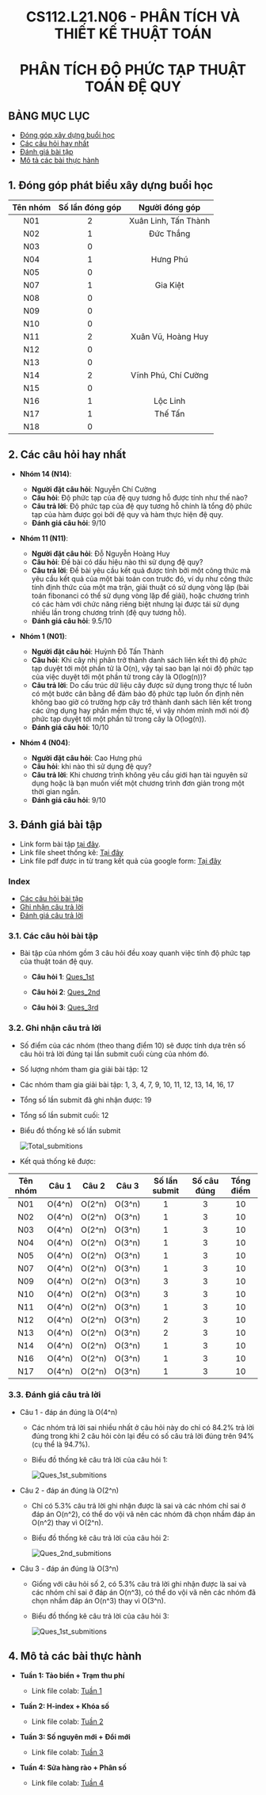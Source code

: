 <!-- Title -->
<h1 align="center"><b>CS112.L21.N06 - PHÂN TÍCH VÀ THIẾT KẾ THUẬT TOÁN</b></h1>
<h1 align="center"><b>PHÂN TÍCH ĐỘ PHỨC TẠP THUẬT TOÁN ĐỆ QUY </b></h1>


## BẢNG MỤC LỤC
* [Đóng góp xây dựng buổi học](#1-đóng-góp-phát-biểu-xây-dựng-buổi-học)
* [Các câu hỏi hay nhất](2-các-câu-hỏi-hay-nhất)
* [Đánh giá bài tập](#3-đánh-giá-bài-tập)
* [Mô tả các bài thực hành](#4-mô-tả-các-bài-thực-hành)

## **1. Đóng góp phát biểu xây dựng buổi học**

| Tên nhóm | Số lần đóng góp | Người đóng góp |
|:--------:|:----------------:|:--------------:|
| N01 | 2 | Xuân Linh, Tấn Thành |
| N02 | 1 | Đức Thắng |
| N03 | 0 | |
| N04 | 1 | Hưng Phú |
| N05 | 0 | |
| N07 | 1 | Gia Kiệt |
| N08 | 0 | |
| N09 | 0 | |
| N10 | 0 | |
| N11 | 2 | Xuân Vũ, Hoàng Huy |
| N12 | 0 | |
| N13 | 0 | |
| N14 | 2 | Vĩnh Phú, Chí Cường |
| N15 | 0 | |
| N16 | 1 | Lộc Linh |
| N17 | 1 | Thế Tấn |
| N18 | 0 |

## **2. Các câu hỏi hay nhất**
- **Nhóm 14 (N14)**: 
  - **Người đặt câu hỏi**: Nguyễn Chí Cường 
  - **Câu hỏi**: Độ phức tạp của đệ quy tương hỗ được tính như thế nào?
  - **Câu trả lời**: Độ phức tạp của đệ quy tương hỗ chính là tổng độ phức tạp của hàm được gọi bởi đệ quy và hàm thực hiện đệ quy.
  - **Đánh giá câu hỏi**: 9/10

- **Nhóm 11 (N11)**: 
  - **Người đặt câu hỏi**: Đỗ Nguyễn Hoàng Huy
  - **Câu hỏi**: Đề bài có dấu hiệu nào thì sử dụng đệ quy?
  - **Câu trả lời**: Đề bài yêu cầu kết quả được tính bởi một công thức mà yêu cầu kết quả của một bài toán con trước đó, ví dụ như công thức tính định thức của một ma trận,  giải thuật có sử dụng vòng lặp (bài toán fibonanci có thể sử dụng vòng lặp để giải), hoặc chương trình có các hàm với chức năng riêng biệt nhưng lại được tái sử dụng nhiều lần trong chương trình (đệ quy tương hỗ).
  - **Đánh giá câu hỏi**: 9.5/10

- **Nhóm 1 (N01)**: 
  - **Người đặt câu hỏi**: Huỳnh Đỗ Tấn Thành
  - **Câu hỏi**: Khi cây nhị phân trở thành danh sách liên kết thì độ phức tạp duyệt tới một phần tử là O(n), vậy tại sao bạn lại nói độ phức tạp của việc duyệt tới một phần tử trong cây là O(log(n))?
  - **Câu trả lời**: Do cấu trúc dữ liệu cây được sử dụng trong thực tế luôn có một bước cân bằng để đảm bảo độ phức tạp luôn ổn định nên không bao giờ có trường hợp cây trở thành danh sách liên kết trong các ứng dụng hay phần mềm thực tế, vì vậy nhóm mình mới nói độ phức tạp duyệt tới một phần tử trong cây là O(log(n)).
  - **Đánh giá câu hỏi**: 10/10

- **Nhóm 4 (N04)**: 
  - **Người đặt câu hỏi**: Cao Hưng phú
  - **Câu hỏi**: khi nào thì sử dụng đệ quy?
  - **Câu trả lời**: Khi chương trình không yêu cầu giới hạn tài nguyên sử dụng hoặc là bạn muốn viết một chương trình đơn giản trong một thời gian ngắn.
  - **Đánh giá câu hỏi**: 9/10

## **3. Đánh giá bài tập**
- Link form bài tập [tại đây](https://docs.google.com/forms/d/1RLbM_9Lm9D7NqQXeucrVjcm7qn8GtgjaoBFU1g_ehqk/viewform?edit_requested=true).
- Link file sheet thống kê: [Tại đây](https://github.com/Nhat-Thanh/CS112.L21/blob/main/Tong_Hop_Bao_Cao/Bang_Thong_Ke_Cau_Tra_Loi.csv)
- Link file pdf được in từ trang kết quả của google form: [Tại đây](https://github.com/Nhat-Thanh/CS112.L21/blob/main/Tong_Hop_Bao_Cao/Th%E1%BB%91ng%20k%C3%AA%20k%E1%BA%BFt%20qu%E1%BA%A3%20b%C3%A0i%20t%E1%BA%ADp%20%C4%91%E1%BB%87%20quy%20-%20Nh%C3%B3m%206.pdf)

### Index
* [Các câu hỏi bài tập](#31-các-câu-hỏi-bài-tập)
* [Ghi nhận câu trả lời](#32-ghi-nhận-câu-trả-lời)
* [Đánh giá câu trả lời](#33-đánh-giá-câu-trả-lời)

### **3.1. Các câu hỏi bài tập**
- Bài tập của nhóm gồm 3 câu hỏi đều xoay quanh việc tính độ phức tạp của thuật toán đệ quy.
  - **Câu hỏi 1**: [Ques_1st](https://raw.githubusercontent.com/Nhat-Thanh/CS112.L21/main/Tong_Hop_Bao_Cao/Ques_1st.png)
    
  - **Câu hỏi 2**: [Ques_2nd](https://raw.githubusercontent.com/Nhat-Thanh/CS112.L21/main/Tong_Hop_Bao_Cao/Ques_2nd.png)

  - **Câu hỏi 3**: [Ques_3rd](https://raw.githubusercontent.com/Nhat-Thanh/CS112.L21/main/Tong_Hop_Bao_Cao/Ques_3rd.png)

### **3.2. Ghi nhận câu trả lời**
- Số điểm của các nhóm (theo thang điểm 10) sẽ được tính dựa trên số câu hỏi trả lời đúng tại lần submit cuối cùng của nhóm đó.
- Số lượng nhóm tham gia giải bài tập: 12
- Các nhóm tham gia giải bài tập: 1, 3, 4, 7, 9, 10, 11, 12, 13, 14, 16, 17
- Tổng số lần submit đã ghi nhận được: 19
- Tổng số lần submit cuối: 12
- Biểu đồ thống kê số lần submit

    ![Total_submitions](https://raw.githubusercontent.com/Nhat-Thanh/CS112.L21/main/Tong_Hop_Bao_Cao/Total_submittions.png)
- Kết quả thống kê được:

| Tên nhóm | Câu 1 | Câu 2 | Câu 3 | Số lần submit | Số câu đúng | Tổng điểm |
|:--------:|:-----:|:-----:|:-----:|:-------------:|:-----------:|:---------:|
| N01 | O(4^n) | O(2^n) | O(3^n) | 1 | 3 | 10 |
| N02 | O(4^n) | O(2^n) | O(3^n) | 1 | 3 | 10 |
| N03 | O(4^n) | O(2^n) | O(3^n) | 1 | 3 | 10 |
| N04 | O(4^n) | O(2^n) | O(3^n) | 1 | 3 | 10 |
| N05 | O(4^n) | O(2^n) | O(3^n) | 1 | 3 | 10 |
| N07 | O(4^n) | O(2^n) | O(3^n) | 1 | 3 | 10 |
| N09 | O(4^n) | O(2^n) | O(3^n) | 3 | 3 | 10 |
| N10 | O(4^n) | O(2^n) | O(3^n) | 3 | 3 | 10 |
| N11 | O(4^n) | O(2^n) | O(3^n) | 1 | 3 | 10 |
| N12 | O(4^n) | O(2^n) | O(3^n) | 2 | 3 | 10 |
| N13 | O(4^n) | O(2^n) | O(3^n) | 2 | 3 | 10 |
| N14 | O(4^n) | O(2^n) | O(3^n) | 1 | 3 | 10 |
| N16 | O(4^n) | O(2^n) | O(3^n) | 1 | 3 | 10 |
| N17 | O(4^n) | O(2^n) | O(3^n) | 1 | 3 | 10 |

### **3.3. Đánh giá câu trả lời**

- Câu 1 - đáp án đúng là O(4^n)
  - Các nhóm trả lời sai nhiều nhất ở câu hỏi này do chỉ có 84.2% trả lời đúng trong khi 2 câu hỏi còn lại đều có số câu trả lời đúng trên 94% (cụ thể là 94.7%).
  - Biểu đồ thống kê câu trả lời của câu hỏi 1:
 
    ![Ques_1st_submitions](https://raw.githubusercontent.com/Nhat-Thanh/CS112.L21/main/Tong_Hop_Bao_Cao/Ques_1st_Submitions.png)

- Câu 2 - đáp án đúng là O(2^n)
  - Chỉ có 5.3% câu trả lời ghi nhận được là sai và các nhóm chỉ sai ở đáp án O(n^2), có thể do vội vã nên các nhóm đã chọn nhầm đáp án O(n^2) thay vì O(2^n).
  - Biểu đồ thống kê câu trả lời của câu hỏi 2:
  
    ![Ques_2nd_submitions](https://raw.githubusercontent.com/Nhat-Thanh/CS112.L21/main/Tong_Hop_Bao_Cao/Ques_2nd_Submitions.png)

- Câu 3 - đáp án đúng là O(3^n)
  - Giống với câu hỏi số 2, có 5.3% câu trả lời ghi nhận được là sai và các nhóm chỉ sai ở đáp án O(n^3), có thể do vội vã nên các nhóm đã chọn nhầm đáp án O(n^3) thay vì O(3^n).
  - Biểu đồ thống kê câu trả lời của câu hỏi 3:
  
    ![Ques_1st_submitions](https://raw.githubusercontent.com/Nhat-Thanh/CS112.L21/main/Tong_Hop_Bao_Cao/Ques_3rd_Submitions.png)

## **4. Mô tả các bài thực hành**
-  **Tuần 1: Tảo biển + Trạm thu phí**

    - Link file colab: [Tuần 1](https://github.com/Nhat-Thanh/CS112.L21/blob/main/Tuan1/PTTKTT_Tuan1_wecode.ipynb)
-  **Tuần 2: H-index + Khóa số**
    - Link file colab: [Tuần 2](https://github.com/Nhat-Thanh/CS112.L21/blob/main/Tuan2/PTTKTT_Tuan2_wecode.ipynb)

- **Tuần 3: Số nguyên mới + Đổi mới**
    - Link file colab: [Tuần 3](https://github.com/Nhat-Thanh/CS112.L21/blob/main/Tuan3/PTTKTT_Tuan3_wecode.ipynb)

- **Tuần 4: Sửa hàng rào + Phân số**
    - Link file colab: [Tuần 4](https://github.com/Nhat-Thanh/CS112.L21/blob/main/Tuan4/PTTKTT_Tuan4_wecode.ipynb)
